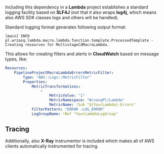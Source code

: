 <!---
# This file is part of the pl.wrzasq.parent.
#
# @license http://mit-license.org/ The MIT license
# @copyright 2020 - 2021 © by Rafał Wrzeszcz - Wrzasq.pl.
-->

Including this dependency in a **Lambda** project establishes a standard logging facility based on **SLF4J** (not that
it also wraps **log4j**, which means also AWS SDK classes logs and others will be handled).

Standard logging format generates following output format:

```
[main] INFO  pl.wrzasq.lambda.macro.lambda.function.template.ProcessedTemplate - Creating resources for MultistageCdMacroLambda.
```

This allows for creating filters and alerts in **CloudWatch** based on message types, like:

```yaml
Resources:
    PipelineProjectMacroLambdaErrorsMetricFilter:
        Type: "AWS::Logs::MetricFilter"
        Properties:
            MetricTransformations:
                -
                    MetricValue: "1"
                    MetricNamespace: "WrzasqPl/Lambda"
                    MetricName: !Sub "${YourLambda}-Errors"
            FilterPattern: "ERROR -LOG_ERROR"
            LogGroupName: !Ref "YourLambdaLogGroup"
```

## Tracing

Additionally, also **X-Ray** instrumentor is included which makes all of AWS clients automatically instrumented for
tracing.
